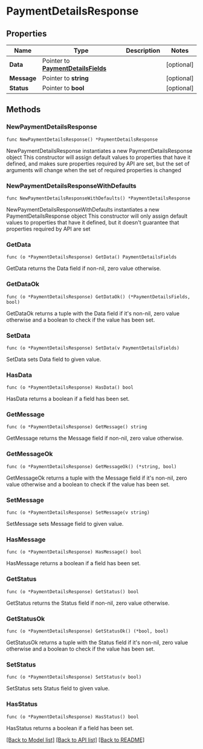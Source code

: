 # PaymentDetailsResponse

## Properties

Name | Type | Description | Notes
------------ | ------------- | ------------- | -------------
**Data** | Pointer to [**PaymentDetailsFields**](PaymentDetailsFields.md) |  | [optional] 
**Message** | Pointer to **string** |  | [optional] 
**Status** | Pointer to **bool** |  | [optional] 

## Methods

### NewPaymentDetailsResponse

`func NewPaymentDetailsResponse() *PaymentDetailsResponse`

NewPaymentDetailsResponse instantiates a new PaymentDetailsResponse object
This constructor will assign default values to properties that have it defined,
and makes sure properties required by API are set, but the set of arguments
will change when the set of required properties is changed

### NewPaymentDetailsResponseWithDefaults

`func NewPaymentDetailsResponseWithDefaults() *PaymentDetailsResponse`

NewPaymentDetailsResponseWithDefaults instantiates a new PaymentDetailsResponse object
This constructor will only assign default values to properties that have it defined,
but it doesn't guarantee that properties required by API are set

### GetData

`func (o *PaymentDetailsResponse) GetData() PaymentDetailsFields`

GetData returns the Data field if non-nil, zero value otherwise.

### GetDataOk

`func (o *PaymentDetailsResponse) GetDataOk() (*PaymentDetailsFields, bool)`

GetDataOk returns a tuple with the Data field if it's non-nil, zero value otherwise
and a boolean to check if the value has been set.

### SetData

`func (o *PaymentDetailsResponse) SetData(v PaymentDetailsFields)`

SetData sets Data field to given value.

### HasData

`func (o *PaymentDetailsResponse) HasData() bool`

HasData returns a boolean if a field has been set.

### GetMessage

`func (o *PaymentDetailsResponse) GetMessage() string`

GetMessage returns the Message field if non-nil, zero value otherwise.

### GetMessageOk

`func (o *PaymentDetailsResponse) GetMessageOk() (*string, bool)`

GetMessageOk returns a tuple with the Message field if it's non-nil, zero value otherwise
and a boolean to check if the value has been set.

### SetMessage

`func (o *PaymentDetailsResponse) SetMessage(v string)`

SetMessage sets Message field to given value.

### HasMessage

`func (o *PaymentDetailsResponse) HasMessage() bool`

HasMessage returns a boolean if a field has been set.

### GetStatus

`func (o *PaymentDetailsResponse) GetStatus() bool`

GetStatus returns the Status field if non-nil, zero value otherwise.

### GetStatusOk

`func (o *PaymentDetailsResponse) GetStatusOk() (*bool, bool)`

GetStatusOk returns a tuple with the Status field if it's non-nil, zero value otherwise
and a boolean to check if the value has been set.

### SetStatus

`func (o *PaymentDetailsResponse) SetStatus(v bool)`

SetStatus sets Status field to given value.

### HasStatus

`func (o *PaymentDetailsResponse) HasStatus() bool`

HasStatus returns a boolean if a field has been set.


[[Back to Model list]](../README.md#documentation-for-models) [[Back to API list]](../README.md#documentation-for-api-endpoints) [[Back to README]](../README.md)



